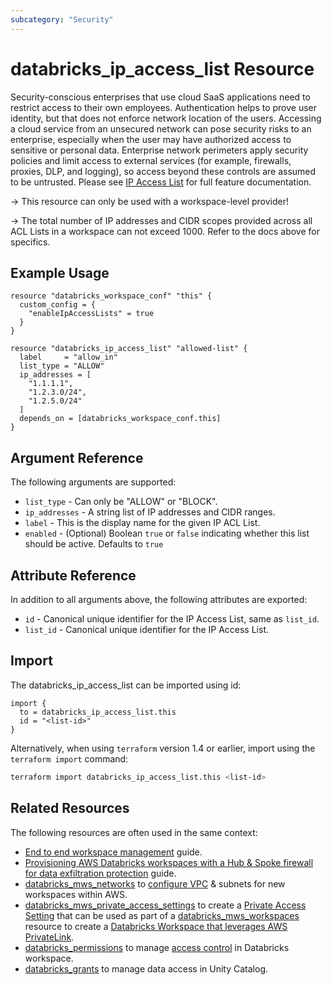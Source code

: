 ```yaml
---
subcategory: "Security"
---
```

# databricks_ip_access_list Resource

Security-conscious enterprises that use cloud SaaS applications need to restrict access to their own employees. Authentication helps to prove user identity, but that does not enforce network location of the users. Accessing a cloud service from an unsecured network can pose security risks to an enterprise, especially when the user may have authorized access to sensitive or personal data. Enterprise network perimeters apply security policies and limit access to external services (for example, firewalls, proxies, DLP, and logging), so access beyond these controls are assumed to be untrusted. Please see [IP Access List](https://docs.databricks.com/security/network/ip-access-list.html) for full feature documentation.

-> This resource can only be used with a workspace-level provider!

-> The total number of IP addresses and CIDR scopes provided across all ACL Lists in a workspace can not exceed 1000.  Refer to the docs above for specifics.

## Example Usage

```hcl
resource "databricks_workspace_conf" "this" {
  custom_config = {
    "enableIpAccessLists" = true
  }
}

resource "databricks_ip_access_list" "allowed-list" {
  label     = "allow_in"
  list_type = "ALLOW"
  ip_addresses = [
    "1.1.1.1",
    "1.2.3.0/24",
    "1.2.5.0/24"
  ]
  depends_on = [databricks_workspace_conf.this]
}
```

## Argument Reference

The following arguments are supported:

* `list_type` -  Can only be "ALLOW" or "BLOCK".
* `ip_addresses` - A string list of IP addresses and CIDR ranges.
* `label` -  This is the display name for the given IP ACL List.
* `enabled` - (Optional) Boolean `true` or `false` indicating whether this list should be active.  Defaults to `true`

## Attribute Reference

In addition to all arguments above, the following attributes are exported:

* `id` - Canonical unique identifier for the IP Access List, same as `list_id`.
* `list_id` - Canonical unique identifier for the IP Access List.

## Import

The databricks_ip_access_list can be imported using id:

```hcl
import {
  to = databricks_ip_access_list.this
  id = "<list-id>"
}
```

Alternatively, when using `terraform` version 1.4 or earlier, import using the `terraform import` command:

```bash
terraform import databricks_ip_access_list.this <list-id>
```

## Related Resources

The following resources are often used in the same context:

* [End to end workspace management](../guides/workspace-management.md) guide.
* [Provisioning AWS Databricks workspaces with a Hub & Spoke firewall for data exfiltration protection](../guides/aws-e2-firewall-hub-and-spoke.md) guide.
* [databricks_mws_networks](mws_networks.md) to [configure VPC](https://docs.databricks.com/administration-guide/cloud-configurations/aws/customer-managed-vpc.html) & subnets for new workspaces within AWS.
* [databricks_mws_private_access_settings](mws_private_access_settings.md) to create a [Private Access Setting](https://docs.databricks.com/administration-guide/cloud-configurations/aws/privatelink.html#step-5-create-a-private-access-settings-configuration-using-the-databricks-account-api) that can be used as part of a [databricks_mws_workspaces](mws_workspaces.md) resource to create a [Databricks Workspace that leverages AWS PrivateLink](https://docs.databricks.com/administration-guide/cloud-configurations/aws/privatelink.html).
* [databricks_permissions](permissions.md) to manage [access control](https://docs.databricks.com/security/access-control/index.html) in Databricks workspace.
* [databricks_grants](grant.md) to manage data access in Unity Catalog.
